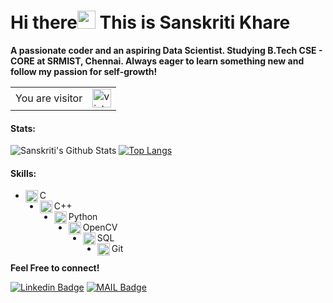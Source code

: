 # Hi there<img src="https://github.com/iamshubhamg/iamshubhamg/blob/master/Assests/Hi.gif" width="29px"> This is Sanskriti Khare

**A passionate coder and an aspiring Data Scientist. Studying B.Tech CSE - CORE at SRMIST, Chennai. 
Always eager to learn something new and follow my passion for self-growth!**

<table>
  <tr>
    <td>You are visitor</td>
    <td><img src="https://profile-counter.glitch.me/sanskritikhare142/count.svg" alt="vistor count" height="30" /></td>
  </tr>
</table>

 #### Stats:
 ![Sanskriti's Github Stats](https://github-readme-stats.vercel.app/api?username=sanskritikhare142&show_icons=true&theme=radical)       [![Top Langs](https://github-readme-stats.vercel.app/api/top-langs/?username=sanskritikhare142&theme=radical)](https://github.com/sanskritikhare142/github-readme-stats)

#### Skills:
 * <img align="left" alt="C" width="20px" src="https://cdn.iconscout.com/icon/free/png-64/c-programming-569564.png" /> C 
 * <img align="left" alt="C++" width="20px" src="https://sdtimes.com/wp-content/uploads/2018/03/cpppp.png" /> C++
 * <img align="left" alt="Python" width="20px" src="https://cdn.iconscout.com/icon/free/png-64/python-14-569257.png" /> Python
 * <img align="left" alt="OpenCV" width="20px" src="https://banner2.cleanpng.com/20180603/bch/kisspng-opencv-computer-vision-library-c-open-now-5b1390e4692f39.9683021615280089324309.jpg" /> OpenCV
 * <img align="left" alt="SQL" width="20px" src="https://cdn.iconscout.com/icon/free/png-64/mysql-12-556000.png" /> SQL
 * <img align="left" alt="Git" width="20px" src="https://cdn.iconscout.com/icon/free/png-64/social-226-96741.png" /> Git
 
 
 **Feel Free to connect!**


[![Linkedin Badge](https://img.shields.io/badge/-LinkedIn-blue?style=flat-square&logo=Linkedin&logoColor=white&link=https://www.linkedin.com/in/sanskritikhare/)](https://www.linkedin.com/in/sanskritikhare/)
[![MAIL Badge](https://img.shields.io/badge/-Gmail-c14438?style=flat-square&logo=Gmail&logoColor=white&link=mailto:sanskritikhare142)](mailto:sanskritikhare142@gmail.com)



